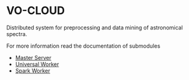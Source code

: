 VO-CLOUD
========

Distributed system for preprocessing and data mining of astronomical spectra.

For more information read the documentation of submodules
- [Master Server](./vocloud/README.md)
- [Universal Worker](./worker/universal-worker/README)
- [Spark Worker](./worker/spark-worker/README.md)
